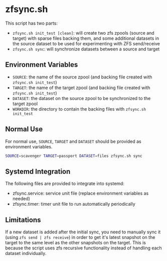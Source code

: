 # zfsync.sh

This script has two parts:

* `zfsync.sh init_test [clean]`: will create two zfs zpools (source and target) with sparse files backing them, and some additional datasets in the source dataset to be used for experimenting with ZFS send/receive
* `zfsync.sh sync`: will synchronize datasets between a source and target

## Environment Variables

* `SOURCE`: the name of the source zpool (and backing file created with `zfsync.sh init_test`)
* `TARGET`: the name of the target zpool (and backing file created with `zfsync.sh init_test`)
* `DATASET`: the dataset on the source zpool to be synchronized to the target zpool
* `WORKDIR`: the directory to contain the backing files with `zfsync.sh init_test`

## Normal Use

For normal use, `SOURCE`, `TARGET` and `DATASET` should be provided as environment variables.

``` sh
SOURCE=scavenger TARGET=passport DATASET=files zfsync.sh sync
```

## Systemd Integration

The following files are provided to integrate into systemd:

* zfsync.service: service unit file (replace environment variables as needed)
* zfsync.timer: timer unit file to run automatically periodically

## Limitations

If a new dataset is added after the initial sync, you need to manually sync it (using `zfs send | zfs receive`) in order to get it's latest snapshot on the target to the same level as the other snapshots on the target. This is because the script uses zfs recursive functionality instead of handling each dataset individually.
